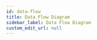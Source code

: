 ```yaml
---
id: data-flow
title: Data Flow Diagram
sidebar_label: Data Flow Diagram
custom_edit_url: null
---
```

